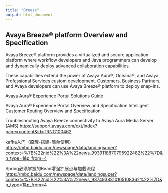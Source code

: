 ```yaml
---
title: "Breeze"
output: html_document
---
```



## Avaya Breeze® platform Overview and Specification



Avaya Breeze® platform provides a virtualized and secure application platform where workflow developers and Java programmers can develop and dynamically deploy advanced collaboration capabilities. 

These capabilities extend the power of Avaya Aura®, Oceana®, and Avaya Professional Services custom development. Customers, Business Partners, and Avaya developers can use Avaya Breeze® platform to deploy snap-ins.




Avaya Aura® Experience Portal Solutions Guide

Avaya Aura® Experience Portal Overview and Specification
Intelligent Customer Routing Overview and Specification

Troubleshooting Avaya Breeze connectivity to Avaya Aura Media Server (AMS)
https://support.avaya.com/ext/index?page=content&id=TRNG100462









kafka入门（原理-搭建-简单使用）
https://mbd.baidu.com/newspage/data/landingsuper?context=%7B%22nid%22%3A%22news_9939118870795922482%22%7D&n_type=1&p_from=4



Spring必须掌握的Bean增强扩展点与加载流程  
https://mbd.baidu.com/newspage/data/landingsuper?context=%7B%22nid%22%3A%22news_9374938310105108362%22%7D&n_type=1&p_from=4





